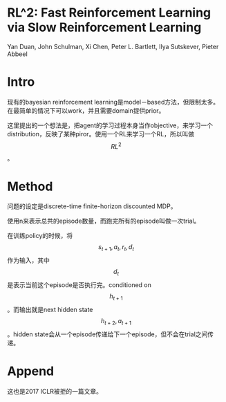 # RL^2: Fast Reinforcement Learning via Slow Reinforcement Learning

Yan Duan, John Schulman, Xi Chen, Peter L. Bartlett, Ilya Sutskever, Pieter Abbeel

# Intro

现有的bayesian reinforcement learning是model－based方法，但限制太多。在最简单的情况下可以work，并且需要domain提供prior。

这里提出的一个想法是，把agent的学习过程本身当作objective，来学习一个distribution，反映了某种piror。使用一个RL来学习一个RL，所以叫做$$RL^2$$。

# Method

问题的设定是discrete-time finite-horizon discounted MDP。

使用n来表示总共的episode数量，而跑完所有的episode叫做一次trial。

在训练policy的时候，将$$s_{t+1}, a_t, r_t, d_t$$作为输入，其中$$d_t$$是表示当前这个episode是否执行完。conditioned on $$h_{t+1}$$。而输出就是next hidden state $$h_{t+2}, a_{t+1}$$。hidden state会从一个episode传递给下一个episode，但不会在trial之间传递。

# Append

这也是2017 ICLR被拒的一篇文章。
